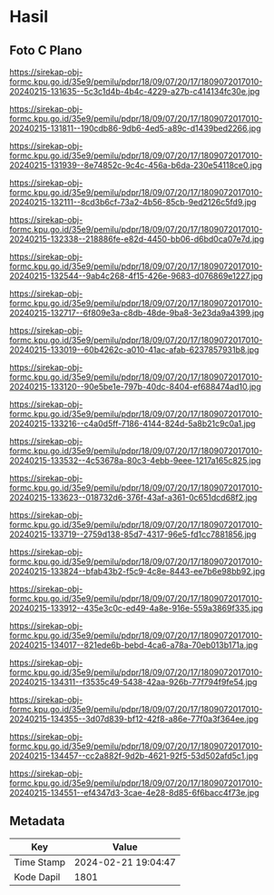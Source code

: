 # Hasil

## Foto C Plano

https://sirekap-obj-formc.kpu.go.id/35e9/pemilu/pdpr/18/09/07/20/17/1809072017010-20240215-131635--5c3c1d4b-4b4c-4229-a27b-c414134fc30e.jpg

https://sirekap-obj-formc.kpu.go.id/35e9/pemilu/pdpr/18/09/07/20/17/1809072017010-20240215-131811--190cdb86-9db6-4ed5-a89c-d1439bed2266.jpg

https://sirekap-obj-formc.kpu.go.id/35e9/pemilu/pdpr/18/09/07/20/17/1809072017010-20240215-131939--8e74852c-9c4c-456a-b6da-230e54118ce0.jpg

https://sirekap-obj-formc.kpu.go.id/35e9/pemilu/pdpr/18/09/07/20/17/1809072017010-20240215-132111--8cd3b6cf-73a2-4b56-85cb-9ed2126c5fd9.jpg

https://sirekap-obj-formc.kpu.go.id/35e9/pemilu/pdpr/18/09/07/20/17/1809072017010-20240215-132338--218886fe-e82d-4450-bb06-d6bd0ca07e7d.jpg

https://sirekap-obj-formc.kpu.go.id/35e9/pemilu/pdpr/18/09/07/20/17/1809072017010-20240215-132544--9ab4c268-4f15-426e-9683-d076869e1227.jpg

https://sirekap-obj-formc.kpu.go.id/35e9/pemilu/pdpr/18/09/07/20/17/1809072017010-20240215-132717--6f809e3a-c8db-48de-9ba8-3e23da9a4399.jpg

https://sirekap-obj-formc.kpu.go.id/35e9/pemilu/pdpr/18/09/07/20/17/1809072017010-20240215-133019--60b4262c-a010-41ac-afab-6237857931b8.jpg

https://sirekap-obj-formc.kpu.go.id/35e9/pemilu/pdpr/18/09/07/20/17/1809072017010-20240215-133120--90e5be1e-797b-40dc-8404-ef688474ad10.jpg

https://sirekap-obj-formc.kpu.go.id/35e9/pemilu/pdpr/18/09/07/20/17/1809072017010-20240215-133216--c4a0d5ff-7186-4144-824d-5a8b21c9c0a1.jpg

https://sirekap-obj-formc.kpu.go.id/35e9/pemilu/pdpr/18/09/07/20/17/1809072017010-20240215-133532--4c53678a-80c3-4ebb-9eee-1217a165c825.jpg

https://sirekap-obj-formc.kpu.go.id/35e9/pemilu/pdpr/18/09/07/20/17/1809072017010-20240215-133623--018732d6-376f-43af-a361-0c651dcd68f2.jpg

https://sirekap-obj-formc.kpu.go.id/35e9/pemilu/pdpr/18/09/07/20/17/1809072017010-20240215-133719--2759d138-85d7-4317-96e5-fd1cc7881856.jpg

https://sirekap-obj-formc.kpu.go.id/35e9/pemilu/pdpr/18/09/07/20/17/1809072017010-20240215-133824--bfab43b2-f5c9-4c8e-8443-ee7b6e98bb92.jpg

https://sirekap-obj-formc.kpu.go.id/35e9/pemilu/pdpr/18/09/07/20/17/1809072017010-20240215-133912--435e3c0c-ed49-4a8e-916e-559a3869f335.jpg

https://sirekap-obj-formc.kpu.go.id/35e9/pemilu/pdpr/18/09/07/20/17/1809072017010-20240215-134017--821ede6b-bebd-4ca6-a78a-70eb013b171a.jpg

https://sirekap-obj-formc.kpu.go.id/35e9/pemilu/pdpr/18/09/07/20/17/1809072017010-20240215-134311--f3535c49-5438-42aa-926b-77f794f9fe54.jpg

https://sirekap-obj-formc.kpu.go.id/35e9/pemilu/pdpr/18/09/07/20/17/1809072017010-20240215-134355--3d07d839-bf12-42f8-a86e-77f0a3f364ee.jpg

https://sirekap-obj-formc.kpu.go.id/35e9/pemilu/pdpr/18/09/07/20/17/1809072017010-20240215-134457--cc2a882f-9d2b-4621-92f5-53d502afd5c1.jpg

https://sirekap-obj-formc.kpu.go.id/35e9/pemilu/pdpr/18/09/07/20/17/1809072017010-20240215-134551--ef4347d3-3cae-4e28-8d85-6f6bacc4f73e.jpg


## Metadata

| Key        | Value               |
| ---------- | ------------------- |
| Time Stamp | 2024-02-21 19:04:47 |
| Kode Dapil | 1801                |



